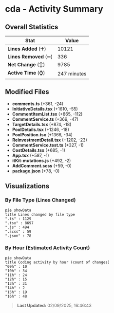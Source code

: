# cda - Activity Summary 

## Overall Statistics

| Stat                   | Value                                                             |
| ---------------------- | ----------------------------------------------------------------- |
| **Lines Added** (➕)   | 10121                                          |
| **Lines Removed** (➖) | 336                                        |
| **Net Change** (↕)    | 9785                |
| **Active Time** (⌚)   | 247 minutes |


## Modified Files
- **comments.ts** (+361, -24)
- **InitiativeDetails.tsx** (+1610, -55)
- **CommentItemList.tsx** (+865, -112)
- **CommentService.ts** (+369, -47)
- **TargetDetails.tsx** (+874, -18)
- **PoolDetails.tsx** (+1246, -18)
- **PoolPosition.tsx** (+1366, -34)
- **ReinvestmentDetail.tsx** (+1202, -23)
- **CommentService.test.ts** (+327, -1)
- **CostDetails.tsx** (+685, -1)
- **App.tsx** (+587, -1)
- **itKit-mutations.js** (+492, -2)
- **AddComment.scss** (+59, -0)
- **package.json** (+78, -0)

## Visualizations

### By File Type (Lines Changed)

```mermaid
pie showData
title Lines changed by file type
".ts" : 1129
".tsx" : 8697
".js" : 494
".scss" : 59
".json" : 78
```

### By Hour (Estimated Activity Count)

```mermaid
pie showData
title Coding activity by hour (count of changes)
"09h" : 10
"10h" : 34
"11h" : 24
"12h" : 15
"13h" : 31
"14h" : 2
"15h" : 19
"16h" : 48
```


> **Last Updated:** 02/09/2025, 16:46:43